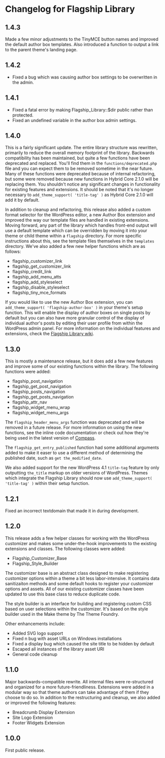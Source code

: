 # Changelog for Flagship Library

## 1.4.3

Made a few minor adjustments to the TinyMCE button names and improved the default author box templates. Also introduced a function to output a link to the parent theme's landing page.

## 1.4.2

- Fixed a bug which was causing author box settings to be overwritten in the admin.

## 1.4.1

- Fixed a fatal error by making Flagship_Library::$dir public rather than protected.
- Fixed an undefined variable in the author box admin settings.

## 1.4.0

This is a fairly significant update. The entire library structure was rewritten, primarily to reduce the overall memory footprint of the library. Backwards compatibility has been maintained, but quite a few functions have been deprecated and replaced. You'll find them in the `functions/deprecated.php` file and you can expect them to be removed sometime in the near future. Many of these functions were deprecated because of internal refactoring, but some were removed because new functions in Hybrid Core 2.1.0 will be replacing them. You shouldn't notice any significant changes in functionality for existing features and extensions. It should be noted that it's no longer necessary to `add_theme_support( 'title-tag' )` as Hybrid Core 2.1.0 will add it by default.

In addition to cleanup and refactoring, this release also added a custom format selector for the WordPress editor, a new Author Box extension and improved the way our template files are handled in existing extensions. Moving forward, any part of the library which handles front-end output will use a default template which can be overridden by moving it into your theme or child theme within a `flagship` directory. For more specific instructions about this, see the template files themselves in the `templates` directory. We've also added a few new helper functions which are as follows:

- flagship_customizer_link
- flagship_get_customizer_link
- flagship_credit_link
- flagship_add_menu_atts
- flagship_add_styleselect
- flagship_disable_styleselect
- flagship_tiny_mce_formats

If you would like to use the new Author Box extension, you can `add_theme_support( 'flagship-author-box' )` in your theme's setup function. This will enable the display of author boxes on single posts by default but you can also have more granular control of the display of individual author's posts by editing their user profile from within the WordPress admin panel. For more information on the individual features and extensions, check the [Flagship Library wiki](https://github.com/FlagshipWP/flagship-library/wiki/).

## 1.3.0

This is mostly a maintenance release, but it does add a few new features and improve some of our existing functions within the library. The following functions were added:

- flagship_post_navigation
- flagship_get_post_navigation
- flagship_posts_navigation
- flagship_get_posts_navigation
- flagship_attr_nav
- flagship_widget_menu_wrap
- flagship_widget_menu_args

The `flagship_header_menu_args` function was deprecated and will be removed in a future release. For more information on using the new functions, see the inline code documentation or check out how they're being used in the latest version of [Compass](https://github.com/FlagshipWP/compass).

The `flagship_get_entry_published` function had some additional arguments added to make it easer to use a different method of determining the published date, such as `get the_modified_date`.

We also added support for the new WordPress 4.1 `title-tag` feature by only outputting `the_title` markup on older versions of WordPress. Themes which integrate the Flagship Library should now use `add_theme_support( 'title-tag' )` within their setup function.

## 1.2.1

Fixed an incorrect textdomain that made it in during development.

## 1.2.0

This release adds a few helper classes for working with the WordPress customizer and makes some under-the-hook improvements to the existing extensions and classes. The following classes were added:

- Flagship_Customizer_Base
- Flagship_Style_Builder

The customizer base is an abstract class designed to make registering customizer options within a theme a bit less labor-intensive. It contains data sanitizaiton methods and some default hooks to register your customizer options and assets. All of our existing customizer classes have been updated to use this base class to reduce duplicate code.

The style builder is an interface for building and registering custom CSS based on user selections within the customizer. It's based on the style builder used in the Make theme by The Theme Foundry.

Other enhancements include:

- Added SVG logo support
- Fixed n bug with asset URLs on Windows installations
- Fixed a display bug which caused the site title to be hidden by default
- Escaped all instances of the library asset URI
- General code cleanup

## 1.1.0

Major backwards-compatible rewrite. All internal files were re-structured and organized for a more future-friendliness. Extensions were added in a modular way so that theme authors can take advantage of them if they choose to do so. In addition to the restructuring and cleanup, we also added or improved the following features:

- Breadcrumb Display Extension
- Site Logo Extension
- Footer Widgets Extension

## 1.0.0

First public release.
